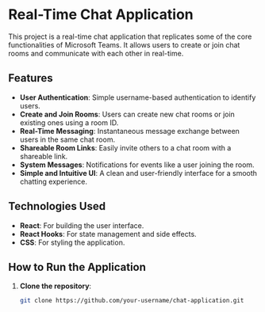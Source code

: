 # Real-Time Chat Application

This project is a real-time chat application that replicates some of the core functionalities of Microsoft Teams. It allows users to create or join chat rooms and communicate with each other in real-time.

## Features

- **User Authentication**: Simple username-based authentication to identify users.
- **Create and Join Rooms**: Users can create new chat rooms or join existing ones using a room ID.
- **Real-Time Messaging**: Instantaneous message exchange between users in the same chat room.
- **Shareable Room Links**: Easily invite others to a chat room with a shareable link.
- **System Messages**: Notifications for events like a user joining the room.
- **Simple and Intuitive UI**: A clean and user-friendly interface for a smooth chatting experience.

## Technologies Used

- **React**: For building the user interface.
- **React Hooks**: For state management and side effects.
- **CSS**: For styling the application.

## How to Run the Application

1. **Clone the repository**:
   ```bash
   git clone https://github.com/your-username/chat-application.git
